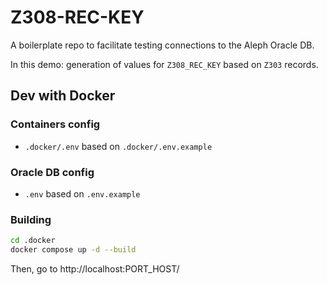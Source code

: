 # Z308-REC-KEY

A boilerplate repo to facilitate testing connections to the Aleph Oracle DB. 

In this demo: generation of values for `Z308_REC_KEY` based on `Z303` records.

## Dev with Docker

### Containers config

- `.docker/.env` based on `.docker/.env.example`

### Oracle DB config

- `.env` based on `.env.example`

### Building

```sh
cd .docker
docker compose up -d --build
```

Then, go to http://localhost:PORT_HOST/
